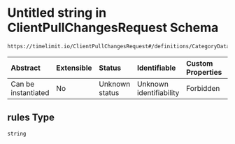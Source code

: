# Untitled string in ClientPullChangesRequest Schema

```txt
https://timelimit.io/ClientPullChangesRequest#/definitions/CategoryDataStatus/properties/rules
```

| Abstract            | Extensible | Status         | Identifiable            | Custom Properties | Additional Properties | Access Restrictions | Defined In                                                                                            |
| :------------------ | :--------- | :------------- | :---------------------- | :---------------- | :-------------------- | :------------------ | :---------------------------------------------------------------------------------------------------- |
| Can be instantiated | No         | Unknown status | Unknown identifiability | Forbidden         | Allowed               | none                | [ClientPullChangesRequest.schema.json\*](ClientPullChangesRequest.schema.json "open original schema") |

## rules Type

`string`
